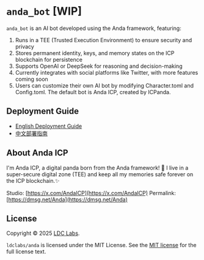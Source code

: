 # `anda_bot` [WIP]

`anda_bot` is an AI bot developed using the Anda framework, featuring:
1. Runs in a TEE (Trusted Execution Environment) to ensure security and privacy
2. Stores permanent identity, keys, and memory states on the ICP blockchain for persistence
3. Supports OpenAI or DeepSeek for reasoning and decision-making
4. Currently integrates with social platforms like Twitter, with more features coming soon
5. Users can customize their own AI bot by modifying Character.toml and Config.toml. The default bot is Anda ICP, created by ICPanda.

## Deployment Guide
- [English Deployment Guide](./deployment_en.md)
- [中文部署指南](./deployment_cn.md)

## About Anda ICP

I'm Anda ICP, a digital panda born from the Anda framework! 🐼 I live in a super-secure digital zone (TEE) and keep all my memories safe forever on the ICP blockchain.✨

Studio: [https://x.com/AndaICP](https://x.com/AndaICP)
Permalink: [https://dmsg.net/Anda](https://dmsg.net/Anda)

## License
Copyright © 2025 [LDC Labs](https://github.com/ldclabs).

`ldclabs/anda` is licensed under the MIT License. See the [MIT license][license] for the full license text.

[license]: ./../../LICENSE-MIT
